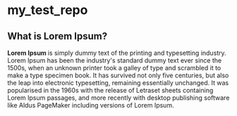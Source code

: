 # my_test_repo

<!DOCTYPE html>

<html lang="en">
 
<head>
  
  <meta charset="utf-8">
  <meta name="description" content="The HTML5 Herald">
  <meta name="author" content="SitePoint">
  <link rel="stylesheet" href="css_readme.css">
  
  </head>
 
  <body>
    <div>
    <h2>What is Lorem Ipsum?</h2>
      <p>
    <strong>Lorem Ipsum </strong> 
  is simply dummy text of the printing and typesetting industry. Lorem Ipsum has been the industry's standard dummy text ever since the 1500s, when an unknown printer took a galley of type and scrambled it to make a type specimen book. It has survived not only five centuries, but also the leap into electronic typesetting, remaining essentially unchanged. It was popularised in the 1960s with the release of Letraset sheets containing Lorem Ipsum passages, and more recently with desktop publishing software like Aldus PageMaker including versions of Lorem Ipsum.
   </p>
  <div>

</body>
</html>
